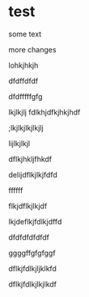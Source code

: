 # test

some text

more changes

lohkjhkjh

dfdffdfdf


dfdfffffgfg


lkjlkjlj
fdlkhjdfkjhkjhdf


;lkjlkjlkjlkjlj


lijlkjlkjl

dflkjhkljfhkdf


delijdflkjlkjfdfd

ffffff


flkjdflkjlkjdf

lkjdeflkjfdlkjdffd


dfdfdfdfdfdf


ggggffgfgfggf

dflkjfdlkjljklkfd


dflkjfdlkjlkjlkdf
